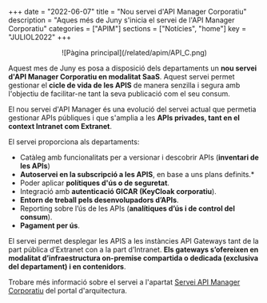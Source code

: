 +++
date        = "2022-06-07"
title       = "Nou servei d'API Manager Corporatiu"
description = "Aques més de Juny s'inicia el servei de l'API Manager Corporatiu"
categories  = ["APIM"]
sections    = ["Notícies", "home"]
key         = "JULIOL2022"
+++

<CENTER>![Pàgina principal](/related/apim/API_C.png)</CENTER>

Aquest mes de Juny es posa a disposició dels departaments un **nou servei d'API Manager Corporatiu en modalitat SaaS**. Aquest servei permet gestionar el **cicle de vida de les APIS** de manera senzilla i segura amb l'objectiu de facilitar-ne tant la seva publicació com el seu consum.

El nou servei d'API Manager és una evolució del servei actual que permetia gestionar APIs públiques i que s'amplia a les **APIs privades, tant en el context Intranet com Extranet**.

El servei proporciona als departaments:
* Catàleg amb funcionalitats per a versionar i descobrir APIs (**inventari de les APIs**)
* **Autoservei en la subscripció a les APIS**, en base a uns plans definits.*
* Poder aplicar **polítiques d'ús o de seguretat**.
* Integració amb **autenticació GICAR (KeyCloak corporatiu**).
* **Entorn de treball pels desenvolupadors d’APIs**.
* Reporting sobre l’ús de les APIs (**analítiques d’ús i de control del consum**).
* **Pagament per ús**.

El servei permet desplegar les APIS a les instàncies API Gateways tant de la part pública d’Extranet con a la part d’Intranet. **Els gateways s’ofereixen en modalitat d’infraestructura on-premise compartida o dedicada (exclusiva del departament) i en contenidors**. 

Trobare més informació sobre el servei a l'apartat [Servei API Manager Corporatiu](https://canigo.ctti.gencat.cat/apim/) del portal d'arquitectura.
